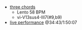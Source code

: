 - [three chords](https://www.youtube.com/watch?v=OVWL9w5s7qo)
   - Lento 58 BPM
   - vi-V13sus4-III7(#9,b9) 
- [live performance](https://www.youtube.com/watch?v=fu-3WN9TJNI) @34:43/1:50:07 
